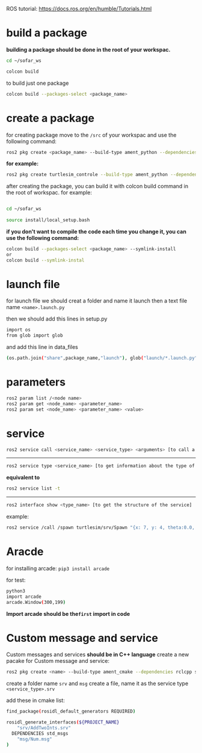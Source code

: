 ROS tutorial:
https://docs.ros.org/en/humble/Tutorials.html



# build a package
**building a package should be done in the root of your workspac.**

```sh
cd ~/sofar_ws

colcon build
```

to build just one package
```sh
colcon build --packages-select <package_name>
```
# create a package
for creating package move to the `/src` of your workspac and use the following command:
```sh
ros2 pkg create <package_name> --build-type ament_python --dependencies <dependencies> --node-name <node_name> 
```

**for example:**

```sh
ros2 pkg create turtlesim_controle --build-type ament_python --dependencies rclpy geometry_msgs turtlesim std_msgs --node-name turtle_controle_control
```

after creating the package, you can build it with colcon build command in the root of workspac. 
for example: 
```sh   

cd ~/sofar_ws
 
source install/local_setup.bash
```

**if you don't want to compile the code each time you change it, you can use the following command:** 
```sh
colcon build --packages-select <package_name> --symlink-install
or
colcon build --symlink-instal
```
# launch file
for launch file we should creat a folder and name it launch
then a text file name `<name>.launch.py`

then we should add this lines in setup.py
```sh
import os
from glob import glob
```

and add this line in data_files
```sh
(os.path.join("share",package_name,"launch"), glob("launch/*.launch.py")),
```

# parameters

```sh
ros2 param list /<node name>
ros2 param get <node_name> <parameter_name> 
ros2 param set <node_name> <parameter_name> <value>
```


# service
```sh
ros2 service call <service_name> <service_type> <arguments> [to call a service]
```
----
```sh
ros2 service type <service_name> [to get information about the type of the service]
```
**equivalent to** 
```sh
ros2 service list -t
```
----

    
```sh
ros2 interface show <type_name> [to get the structure of the service]
```

example:
```sh
ros2 service /call /spawn turtlesim/srv/Spawn "{x: 7, y: 4, theta:0.0, name:'turtle2'}"
```

# Aracde
for installing arcade:    `pip3 install arcade`

for test:
```sh
python3
import arcade
arcade.Window(300,199)
```

**Import arcade should be the`first` import in code**

# Custom message and service
Custom messages and services **should be in C++ language**
create a new pacake for Custom message and service:
```sh
ros2 pkg create <name> --build-type ament_cmake --dependencies rclcpp std_msgs
```
create a folder name `srv` and `msg`
create a file, name it as the service type  `<service_type>.srv`

add these in cmake list:

```sh
find_package(rosidl_default_generators REQUIRED)

rosidl_generate_interfaces(${PROJECT_NAME}
	"srv/AddTwoInts.srv"
  DEPENDENCIES std_msgs
	"msg/Num.msg"
)
```
